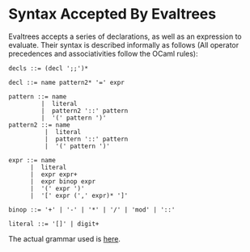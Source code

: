 # Syntax Accepted By Evaltrees

Evaltrees accepts a series of declarations, as well as an expression to evaluate.
Their syntax is described informally as follows (All operator precedences and associativities follow the OCaml rules):

```plain
decls ::= (decl ';;')*

decl ::= name pattern2* '=' expr

pattern ::= name
         |  literal
         |  pattern2 '::' pattern
         |  '(' pattern ')'
pattern2 ::= name
          |  literal
          |  pattern '::' pattern
          |  '(' pattern ')'

expr ::= name
      |  literal
      |  expr expr+
      |  expr binop expr
      |  '(' expr ')'
      |  '[' expr (',' expr)* ']'

binop ::= '+' | '-' | '*' | '/' | 'mod' | '::'

literal ::= '[]' | digit+
```

The actual grammar used is [here](../src/cst/parser/grammar.lalrpop).
